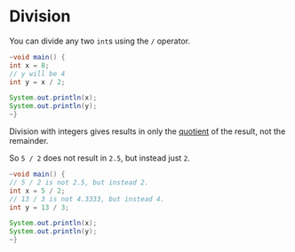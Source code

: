 # Division

You can divide any two `int`s using the `/` operator.

```java
~void main() {
int x = 8;
// y will be 4
int y = x / 2;

System.out.println(x);
System.out.println(y);
~}
```

Division with integers gives results in only the [quotient](https://www.khanacademy.org/computing/computer-science/cryptography/modarithmetic/a/the-quotient-remainder-theorem) of the result, not the remainder.

So `5 / 2` does not result in `2.5`, but instead just `2`.

```java
~void main() {
// 5 / 2 is not 2.5, but instead 2.
int x = 5 / 2;
// 13 / 3 is not 4.3333, but instead 4.
int y = 13 / 3;

System.out.println(x);
System.out.println(y);
~}
```

